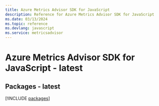 ```yaml
---
title: Azure Metrics Advisor SDK for JavaScript
description: Reference for Azure Metrics Advisor SDK for JavaScript
ms.date: 03/13/2024
ms.topic: reference
ms.devlang: javascript
ms.service: metricsadvisor
---
```

# Azure Metrics Advisor SDK for JavaScript - latest
## Packages - latest
[!INCLUDE [packages](metrics-advisor-index.md)]